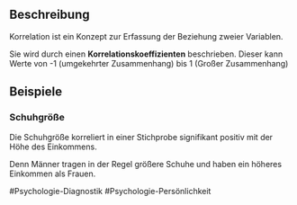 ## Beschreibung
Korrelation ist ein Konzept zur Erfassung der Beziehung zweier Variablen.

Sie wird durch einen **Korrelationskoeffizienten** beschrieben. Dieser kann Werte von -1 (umgekehrter Zusammenhang) bis 1 (Großer Zusammenhang) 

## Beispiele
### Schuhgröße
Die Schuhgröße korreliert in einer Stichprobe signifikant positiv mit der Höhe des Einkommens.

Denn Männer tragen in der Regel größere Schuhe und haben ein höheres Einkommen als Frauen.

#Psychologie-Diagnostik 
#Psychologie-Persönlichkeit 